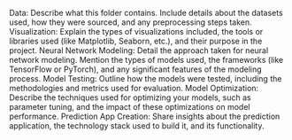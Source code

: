 Data: Describe what this folder contains. Include details about the datasets used, how they were sourced, and any preprocessing steps taken.
Visualization: Explain the types of visualizations included, the tools or libraries used (like Matplotlib, Seaborn, etc.), and their purpose in the project.
Neural Network Modeling: Detail the approach taken for neural network modeling. Mention the types of models used, the frameworks (like TensorFlow or PyTorch), and any significant features of the modeling process.
Model Testing: Outline how the models were tested, including the methodologies and metrics used for evaluation.
Model Optimization: Describe the techniques used for optimizing your models, such as parameter tuning, and the impact of these optimizations on model performance.
Prediction App Creation: Share insights about the prediction application, the technology stack used to build it, and its functionality.